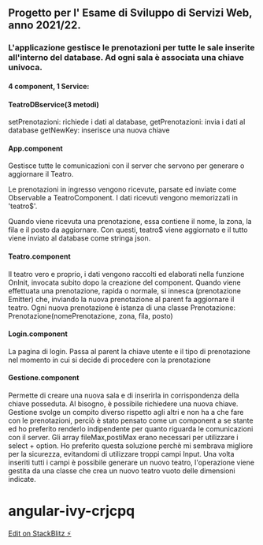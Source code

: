 ## Progetto per l' Esame di Sviluppo di Servizi Web, anno 2021/22.

### L'applicazione gestisce le prenotazioni per tutte le sale inserite all'interno del database. Ad ogni sala è associata una chiave univoca.

#### 4 component, 1 Service:

#### TeatroDBservice(3 metodi)

setPrenotazioni: richiede i dati al database,
getPrenotazioni: invia i dati al database
getNewKey: inserisce una nuova chiave

#### App.component

Gestisce tutte le comunicazioni con il server che servono per generare o aggiornare il Teatro.

Le prenotazioni in ingresso vengono ricevute, parsate ed inviate come Observable a TeatroComponent. I dati ricevuti vengono memorizzati in 'teatro$'.

Quando viene ricevuta una prenotazione, essa contiene il nome, la zona, la fila e il posto da aggiornare. Con questi, teatro$ viene aggiornato e il tutto viene inviato al database come stringa json.

#### Teatro.component

Il teatro vero e proprio, i dati vengono raccolti ed elaborati nella funzione OnInit, invocata subito dopo la creazione del component.
Quando viene effettuata una prenotazione, rapida o normale, si innesca (prenotazione Emitter) che, inviando la nuova prenotazione al parent fa aggiornare il teatro.
Ogni nuova prenotazione è istanza di una classe Prenotazione:
Prenotazione(nomePrenotazione, zona, fila, posto)

#### Login.component

La pagina di login. Passa al parent la chiave utente e il tipo di prenotazione nel momento in cui si decide di procedere con la prenotazione

#### Gestione.component

Permette di creare una nuova sala e di inserirla in corrispondenza della chiave posseduta. Al bisogno, è possibile richiedere una nuova chiave.
Gestione svolge un compito diverso rispetto agli altri e non ha a che fare con le prenotazioni, perciò è stato pensato come un component a se stante ed ho preferito renderlo indipendente per quanto riguarda le comunicazioni con il server.
Gli array fileMax,postiMax erano necessari per utilizzare i select + option.
Ho preferito questa soluzione perchè mi sembrava migliore per la sicurezza, evitandomi di utilizzare troppi campi Input.
Una volta inseriti tutti i campi è possibile generare un nuovo teatro, l'operazione viene gestita da una classe che crea un nuovo teatro vuoto delle dimensioni indicate.

# angular-ivy-crjcpq

[Edit on StackBlitz ⚡️](https://stackblitz.com/edit/angular-ivy-crjcpq)
